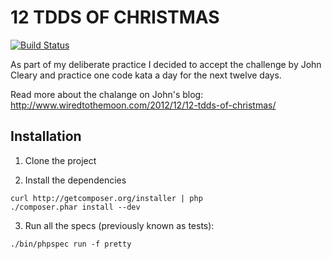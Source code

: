 12 TDDS OF CHRISTMAS
====================

[![Build Status](https://secure.travis-ci.org/jakzal/12tdds.png?branch=master)](http://travis-ci.org/jakzal/12tdds)

As part of my deliberate practice I decided to accept the challenge
by John Cleary and practice one code kata a day for the next twelve days.

Read more about the chalange on John's blog: http://www.wiredtothemoon.com/2012/12/12-tdds-of-christmas/

Installation
------------

1. Clone the project

2. Install the dependencies

```
curl http://getcomposer.org/installer | php
./composer.phar install --dev
```

3. Run all the specs (previously known as tests):

```
./bin/phpspec run -f pretty
```
